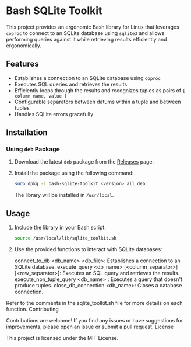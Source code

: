 # Bash SQLite Toolkit

This project provides an ergonomic Bash library for Linux that leverages `coproc` to connect to an SQLite database using `sqlite3` and allows performing queries against it while retrieving results efficiently and ergonomically.

## Features

- Establishes a connection to an SQLite database using `coproc`
- Executes SQL queries and retrieves the results
- Efficiently loops through the results and recognizes tuples as pairs of `{ column name, value }`
- Configurable separators between datums within a tuple and between tuples
- Handles SQLite errors gracefully

## Installation

### Using `deb` Package

1. Download the latest `deb` package from the [Releases](https://github.com/ngirard/bash-sqlite-toolkit/releases) page.
2. Install the package using the following command:
   ```sh
   sudo dpkg -i bash-sqlite-toolkit_<version>_all.deb
   ```

   The library will be installed in `/usr/local`.

## Usage

1. Include the library in your Bash script:
   ```bash
   source /usr/local/lib/sqlite_toolkit.sh
   ```

2. Use the provided functions to interact with SQLite databases:
   
     connect_to_db <db_name> <db_file>: Establishes a connection to an SQLite database.
     execute_query <db_name> <query> [<column_separator>] [<row_separator>]: Executes an SQL query and retrieves the results.
     execute_non_tuple_query <db_name> <query>: Executes a query that doesn't produce tuples.
     close_db_connection <db_name>: Closes a database connection.

Refer to the comments in the sqlite_toolkit.sh file for more details on each function.
Contributing

Contributions are welcome! If you find any issues or have suggestions for improvements, please open an issue or submit a pull request.
License

This project is licensed under the MIT License.

